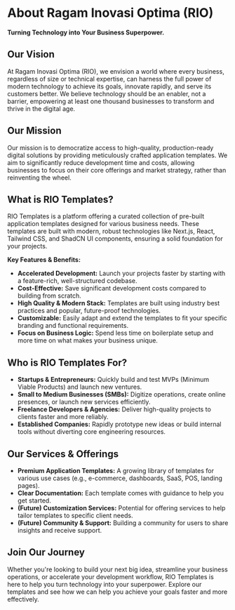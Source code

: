 
# About Ragam Inovasi Optima (RIO)

**Turning Technology into Your Business Superpower.**

## Our Vision

At Ragam Inovasi Optima (RIO), we envision a world where every business, regardless of size or technical expertise, can harness the full power of modern technology to achieve its goals, innovate rapidly, and serve its customers better. We believe technology should be an enabler, not a barrier, empowering at least one thousand businesses to transform and thrive in the digital age.

## Our Mission

Our mission is to democratize access to high-quality, production-ready digital solutions by providing meticulously crafted application templates. We aim to significantly reduce development time and costs, allowing businesses to focus on their core offerings and market strategy, rather than reinventing the wheel.

## What is RIO Templates?

RIO Templates is a platform offering a curated collection of pre-built application templates designed for various business needs. These templates are built with modern, robust technologies like Next.js, React, Tailwind CSS, and ShadCN UI components, ensuring a solid foundation for your projects.

**Key Features & Benefits:**

*   **Accelerated Development:** Launch your projects faster by starting with a feature-rich, well-structured codebase.
*   **Cost-Effective:** Save significant development costs compared to building from scratch.
*   **High Quality & Modern Stack:** Templates are built using industry best practices and popular, future-proof technologies.
*   **Customizable:** Easily adapt and extend the templates to fit your specific branding and functional requirements.
*   **Focus on Business Logic:** Spend less time on boilerplate setup and more time on what makes your business unique.

## Who is RIO Templates For?

*   **Startups & Entrepreneurs:** Quickly build and test MVPs (Minimum Viable Products) and launch new ventures.
*   **Small to Medium Businesses (SMBs):** Digitize operations, create online presences, or launch new services efficiently.
*   **Freelance Developers & Agencies:** Deliver high-quality projects to clients faster and more reliably.
*   **Established Companies:** Rapidly prototype new ideas or build internal tools without diverting core engineering resources.

## Our Services & Offerings

*   **Premium Application Templates:** A growing library of templates for various use cases (e.g., e-commerce, dashboards, SaaS, POS, landing pages).
*   **Clear Documentation:** Each template comes with guidance to help you get started.
*   **(Future) Customization Services:** Potential for offering services to help tailor templates to specific client needs.
*   **(Future) Community & Support:** Building a community for users to share insights and receive support.

## Join Our Journey

Whether you're looking to build your next big idea, streamline your business operations, or accelerate your development workflow, RIO Templates is here to help you turn technology into your superpower. Explore our templates and see how we can help you achieve your goals faster and more effectively.
